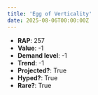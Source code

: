 ```yaml
---
title: 'Egg of Verticality'
date: 2025-08-06T00:00:00Z
---
```

- **RAP**: 257
- **Value**: -1
- **Demand level**: -1
- **Trend**: -1
- **Projected?**: True
- **Hyped?**: True
- **Rare?**: True
